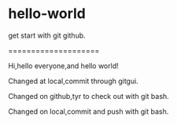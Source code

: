 # hello-world
get start with git github.

====================

Hi,hello everyone,and hello world!

Changed at local,commit through gitgui.

Changed on github,tyr to check out with git bash.

Changed on local,commit and push with git bash.


